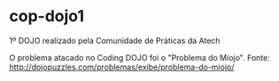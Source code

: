 cop-dojo1
=========

1º DOJO realizado pela Comunidade de Práticas da Atech

O problema atacado no Coding DOJO foi o "Problema do Miojo".
Fonte: http://dojopuzzles.com/problemas/exibe/problema-do-miojo/
